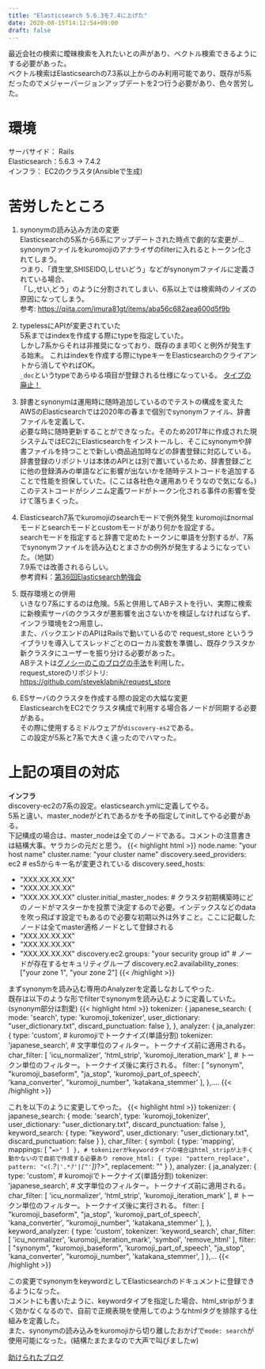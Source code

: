```yaml
---
title: "Elasticsearch 5.6.3を7.4に上げた"
date: 2020-08-15T14:12:54+09:00
draft: false
---
```

  
最近会社の検索に曖昧検索を入れたいとの声があり、ベクトル検索できるようにする必要があった。  
ベクトル検索はElasticsearchの7.3系以上からのみ利用可能であり、既存が5系だったのでメジャーバージョンアップデートを2つ行う必要があり、色々苦労した。 

# 環境  
サーバサイド： Rails  
Elasticsearch：5.6.3 -> 7.4.2  
インフラ： EC2のクラスタ(Ansibleで生成)

# 苦労したところ
1. synonymの読み込み方法の変更  
Elasticsearchの5系から6系にアップデートされた時点で劇的な変更が...
synonymファイルをkuromojiのアナライザのfilterに入れるとトークン化されてしまう。  
つまり、「資生堂,SHISEIDO,しせいどう」などがsynonymファイルに定義されている場合、  
「し,せい,どう」のように分割されてしまい、6系以上では検索時のノイズの原因になってしまう。  
参考: https://qiita.com/imura81gt/items/aba56c682aea600d5f9b


2. typelessにAPIが変更されていた  
5系まではindexを作成する際にtypeを指定していた。  
しかし7系からそれは非推奨になっており、既存のまま叩くと例外が発生する始末。 
これはindexを作成する際にtypeキーをElasticsearchのクライアントから消してやればOK。  
`_doc`というtypeであらゆる項目が登録される仕様になっている。 
[タイプの廃止！](https://www.elastic.co/jp/blog/moving-from-types-to-typeless-apis-in-elasticsearch-7-0)


3. 辞書とsynonymは運用時に随時追加しているのでテストの構成を変えた  
AWSのElasticsearchでは2020年の春まで個別でsynonymファイル、辞書ファイルを定義して、  
必要な時に随時更新することができなった。そのため2017年に作成された現システムではEC2にElasticsearchをインストールし、そこにsynonymや辞書ファイルを持つことで新しい商品追加時などの辞書登録に対応している。    
辞書登録のリポジトリは本体のAPIとは別で置いているため、辞書登録ごとに他の登録済みの単語などに影響が出ないかを随時テストコードを追加することで性能を担保していた。(ここは各社色々運用ありそうなので気になる。)  
このテストコードがシノニム定義ワードがトークン化される事件の影響を受けて落ちまくった。  


4. Elasticsearch7系でkuromojiのsearchモードで例外発生
kuromojiはnormalモードとsearchモードとcustomモードがあり何かを設定する。  
searchモードを指定すると辞書で定めたトークンに単語を分割するが、7系でsynonymファイルを読み込むとまさかの例外が発生するようになっていた。（地獄）  
7.9系では改善されるらしい。  
参考資料：[第36回Elasticsearch勉強会](https://noti.st/johtani/CEIYbT)  

5. 既存環境との併用  
いきなり7系にするのは危険。5系と併用してABテストを行い、実際に検索に新検索サーバのクラスタが悪影響を出さないかを検証しなければならず、インフラ環境を2つ用意し、  
また、バックエンドのAPIはRailsで動いているので request_store というライブラリを導入してスレッドごとのローカル変数を準備し、既存クラスタか新クラスタにユーザーを振り分ける必要があった。  
ABテストは[グノシーのこのブログの手法](https://data.gunosy.io/entry/ab_testing_assignment)を利用した。  
request_storeのリポジトリ: https://github.com/steveklabnik/request_store  

6. ESサーバのクラスタを作成する際の設定の大幅な変更  
ElasticsearchをEC2でクラスタ構成で利用する場合各ノードが同期する必要がある。  
その際に使用するミドルウェアが`discovery-es2`である。  
この設定が5系と7系で大きく違ったのでハマった。

# 上記の項目の対応  
**インフラ**  
discovery-ec2の7系の設定。elasticsearch.ymlに定義してやる。  
5系と違い、master_nodeがどれであるかを予め指定してinitしてやる必要がある。  
下記構成の場合は、master_nodeは全てのノードである。コメントの注意書きは結構大事。ヤラカシの元だと思う。
{{< highlight html >}}
node.name: "your host name"
cluster.name: "your cluster name"
discovery.seed_providers: ec2 # es5からキー名が変更されている
discovery.seed_hosts:
  - "XXX.XX.XX.XX"
  - "XXX.XX.XX.XX"
  - "XXX.XX.XX.XX"
cluster.initial_master_nodes: # クラスタ初期構築時にどのノードがマスターかを投票で決定するので必要。インデックスなどのdataを吹っ飛ばす設定でもあるので必要な初期以外は外すこと。ここに記載したノードは全てmaster適格ノードとして登録される
  - "XXX.XX.XX.XX"
  - "XXX.XX.XX.XX"
  - "XXX.XX.XX.XX"
discovery.ec2.groups: "your security group id" # ノードが存在するセキュリティグループ
discovery.ec2.availability_zones: ["your zone 1", "your zone 2"]
{{< /highlight >}} 

まずsynonymを読み込む専用のAnalyzerを定義しなおしてやった.  
既存は以下のような形でfilterでsynonymを読み込むように定義していた。(synonym部分は割愛) 
{{< highlight html >}}
tokenizer: {
    japanese_search: {
        mode: 'search',
        type: 'kuromoji_tokenizer',
        user_dictionary: "user_dictionary.txt",
        discard_punctuation: false
    },
},
analyzer: {
  ja_analyzer: {
      type: 'custom',
      # kuromojiでトークナイズ(単語分割)
      tokenizer: 'japanese_search',
      # 文字単位のフィルター。トークナイズ前に適用される。
      char_filter: [
          'icu_normalizer',
          'html_strip',
          'kuromoji_iteration_mark'
      ],
      # トークン単位のフィルター。トークナイズ後に実行される。
      filter: [
          "synonym",
          "kuromoji_baseform",
          "ja_stop",
          'kuromoji_part_of_speech',
          'kana_converter',
          "kuromoji_number",
          'katakana_stemmer'
      ],
  },....
{{< /highlight >}}  

これを以下のように変更してやった。
{{< highlight html >}}
tokenizer: {
    japanese_search: {
        mode: 'search',
        type: 'kuromoji_tokenizer',
        user_dictionary: "user_dictionary.txt",
        discard_punctuation: false
    },
    keyword_search: {
      type: "keyword",
      user_dictionary: "user_dictionary.txt",
      discard_punctuation: false
    }
},
char_filter: {
    symbol: {
        type: 'mapping',
            mappings: [
                "`=>"
            ]
        },
    # tokenizerがkeywordタイプの場合はhtml_stripが上手く動かないので自前で作成する必要あり
    remove_html: {
        type: "pattern_replace",
        pattern: "<(`.*?`|'.*?'|[^'`])*?>",
        replacement: ""
    }
},
analyzer: {
  ja_analyzer: {
      type: 'custom',
      # kuromojiでトークナイズ(単語分割)
      tokenizer: 'japanese_search',
      # 文字単位のフィルター。トークナイズ前に適用される。
      char_filter: [
          'icu_normalizer',
          'html_strip',
          'kuromoji_iteration_mark'
      ],
      # トークン単位のフィルター。トークナイズ後に実行される。
      filter: [
          "kuromoji_baseform",
          "ja_stop",
          'kuromoji_part_of_speech',
          'kana_converter',
          "kuromoji_number",
          'katakana_stemmer'
      ],
  },
  keyword_analyzer: {
      type: 'custom',
      tokenizer: 'keyword_search',
      char_filter: [
          'icu_normalizer',
          'kuromoji_iteration_mark',
          'symbol',
          'remove_html'
      ],
      filter: [
          "synonym",
          "kuromoji_baseform",
          'kuromoji_part_of_speech',
          "ja_stop",
          'kana_converter',
          "kuromoji_number",
          'katakana_stemmer',
      ]
  },...
{{< /highlight >}}  

この変更でsynonymをkeywordとしてElasticsearchのドキュメントに登録できるようになった。  
コメントにも書いたように、keywordタイプを指定した場合、html_stripがうまく効かなくなるので、自前で正規表現を使用して<hogehoge>のようなhtmlタグを排除する仕組みを定義した。  
また、synonymの読み込みをkuromojiから切り離したおかげで`mode: search`が使用可能になった。(結構たまたまなので大声で叫びましたw)  

[助けられたブログ](http://chie8842.hatenablog.com/entry/2019/09/29/124500)